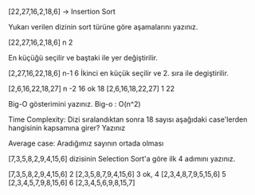 [22,27,16,2,18,6] -> Insertion Sort

Yukarı verilen dizinin sort türüne göre aşamalarını yazınız.

[22,27,16,2,18,6] n
2

En küçüğü seçilir ve baştaki ile yer değiştirilir.

[2,27,16,22,18,6] n-1
6
İkinci en küçük seçilir ve 2. sıra ile degiştirilir.

[2,6,16,22,18,27] n -2
16 ok
18
[2,6,16,18,22,27] 1
22

Big-O gösterimini yazınız.
Big-o : O(n^2)


Time Complexity: Dizi sıralandıktan sonra 18 sayısı aşağıdaki case'lerden hangisinin kapsamına girer? Yazınız

Average case: Aradığımız sayının ortada olması



[7,3,5,8,2,9,4,15,6] dizisinin Selection Sort'a göre ilk 4 adımını yazınız.

[7,3,5,8,2,9,4,15,6] 
2
[2,3,5,8,7,9,4,15,6] 
3 ok, 4
[2,3,4,8,7,9,5,15,6] 
5
[2,3,4,5,7,9,8,15,6] 
6
[2,3,4,5,6,9,8,15,7]
